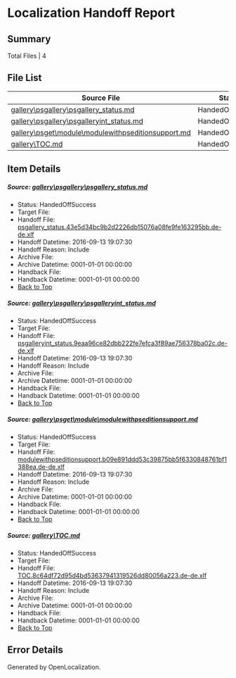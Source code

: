 # <a name='report-top'></a> Localization Handoff Report

## Summary
 Total Files | 4

## File List
 Source File | Status | Details 
 ----------- | ------ | ------- 
 [gallery\psgallery\psgallery_status.md](https://github.com/PowerShell/powerShell-Docs/blob/4c5569985b009a34018e8329767f3ebed00140b0/gallery/psgallery/psgallery_status.md) | HandedOffSuccess | [Details](#a2c0b6a6ec4f10808734b38e9806cf3d0a730fbf128)
 [gallery\psgallery\psgalleryint_status.md](https://github.com/PowerShell/powerShell-Docs/blob/4c5569985b009a34018e8329767f3ebed00140b0/gallery/psgallery/psgalleryint_status.md) | HandedOffSuccess | [Details](#41905ee6ef4c6b0afc41b1c68c84db27e19df2fd130)
 [gallery\psget\module\modulewithpseditionsupport.md](https://github.com/PowerShell/powerShell-Docs/blob/93eb1276b5b9632d43ed4c4cc00f67d19c862bbe/gallery/psget/module/modulewithpseditionsupport.md) | HandedOffSuccess | [Details](#7b8d135889378be56d0d6d5b9dc89c55f2b1e68f135)
 [gallery\TOC.md](https://github.com/PowerShell/powerShell-Docs/blob/737816b04d8bd53b003ac8060a6d2d55c8e57560/gallery/TOC.md) | HandedOffSuccess | [Details](#6b33f2d05724ff888f48219135f8d8b88ccb4bc7172)

## Item Details
##### <a name='a2c0b6a6ec4f10808734b38e9806cf3d0a730fbf128'></a> Source: [gallery\psgallery\psgallery_status.md](https://github.com/PowerShell/powerShell-Docs/blob/4c5569985b009a34018e8329767f3ebed00140b0/gallery/psgallery/psgallery_status.md)
* Status: HandedOffSuccess
* Target File: 
* Handoff File: [psgallery_status.43e5d34bc9b2d2226db15076a08fe9fe163295bb.de-de.xlf](https://github.com/PowerShell/powerShell-Docs.handoff/blob/8605b67f61999b4e90125994c9098a2656c2471d/ol-handoff/PowerShell/powerShell-Docs.de-de/live/psgallery_status.43e5d34bc9b2d2226db15076a08fe9fe163295bb.de-de.xlf)
* Handoff Datetime: 2016-09-13 19:07:30
* Handoff Reason: Include
* Archive File: 
* Archive Datetime: 0001-01-01 00:00:00
* Handback File: 
* Handback Datetime: 0001-01-01 00:00:00
* [Back to Top](#report-top)

##### <a name='41905ee6ef4c6b0afc41b1c68c84db27e19df2fd130'></a> Source: [gallery\psgallery\psgalleryint_status.md](https://github.com/PowerShell/powerShell-Docs/blob/4c5569985b009a34018e8329767f3ebed00140b0/gallery/psgallery/psgalleryint_status.md)
* Status: HandedOffSuccess
* Target File: 
* Handoff File: [psgalleryint_status.9eaa96ce82dbb222fe7efca3f89ae756378ba02c.de-de.xlf](https://github.com/PowerShell/powerShell-Docs.handoff/blob/8605b67f61999b4e90125994c9098a2656c2471d/ol-handoff/PowerShell/powerShell-Docs.de-de/live/psgalleryint_status.9eaa96ce82dbb222fe7efca3f89ae756378ba02c.de-de.xlf)
* Handoff Datetime: 2016-09-13 19:07:30
* Handoff Reason: Include
* Archive File: 
* Archive Datetime: 0001-01-01 00:00:00
* Handback File: 
* Handback Datetime: 0001-01-01 00:00:00
* [Back to Top](#report-top)

##### <a name='7b8d135889378be56d0d6d5b9dc89c55f2b1e68f135'></a> Source: [gallery\psget\module\modulewithpseditionsupport.md](https://github.com/PowerShell/powerShell-Docs/blob/93eb1276b5b9632d43ed4c4cc00f67d19c862bbe/gallery/psget/module/modulewithpseditionsupport.md)
* Status: HandedOffSuccess
* Target File: 
* Handoff File: [modulewithpseditionsupport.b09e891ddd53c39875bb5f6330848761bf1388ea.de-de.xlf](https://github.com/PowerShell/powerShell-Docs.handoff/blob/8605b67f61999b4e90125994c9098a2656c2471d/ol-handoff/PowerShell/powerShell-Docs.de-de/live/modulewithpseditionsupport.b09e891ddd53c39875bb5f6330848761bf1388ea.de-de.xlf)
* Handoff Datetime: 2016-09-13 19:07:30
* Handoff Reason: Include
* Archive File: 
* Archive Datetime: 0001-01-01 00:00:00
* Handback File: 
* Handback Datetime: 0001-01-01 00:00:00
* [Back to Top](#report-top)

##### <a name='6b33f2d05724ff888f48219135f8d8b88ccb4bc7172'></a> Source: [gallery\TOC.md](https://github.com/PowerShell/powerShell-Docs/blob/737816b04d8bd53b003ac8060a6d2d55c8e57560/gallery/TOC.md)
* Status: HandedOffSuccess
* Target File: 
* Handoff File: [TOC.8c64df72d95d4bd53637941319526dd80056a223.de-de.xlf](https://github.com/PowerShell/powerShell-Docs.handoff/blob/8605b67f61999b4e90125994c9098a2656c2471d/ol-handoff/PowerShell/powerShell-Docs.de-de/live/TOC.8c64df72d95d4bd53637941319526dd80056a223.de-de.xlf)
* Handoff Datetime: 2016-09-13 19:07:30
* Handoff Reason: Include
* Archive File: 
* Archive Datetime: 0001-01-01 00:00:00
* Handback File: 
* Handback Datetime: 0001-01-01 00:00:00
* [Back to Top](#report-top)


## Error Details

Generated by OpenLocalization.
